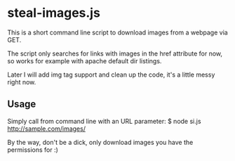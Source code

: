 # steal-images.js

This is a short command line script to download images from a webpage via GET.

The script only searches for links with images in the href attribute for now, so works for example with apache default dir listings.

Later I will add img tag support and clean up the code, it's a little messy right now.

## Usage

Simply call from command line with an URL parameter:
$ node si.js http://sample.com/images/

By the way, don't be a dick, only download images you have the permissions for :)
